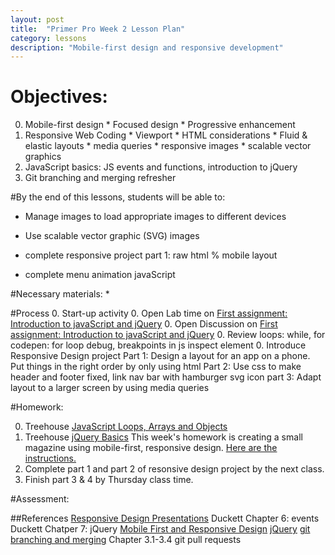 ```yaml
---
layout: post
title:  "Primer Pro Week 2 Lesson Plan"
category: lessons
description: "Mobile-first design and responsive development"
---
```


# Objectives:
0.	Mobile-first design
		* Focused design
		* Progressive enhancement
0.	Responsive Web Coding
		* Viewport
		* HTML considerations
		* Fluid & elastic layouts
		* media queries
		* responsive images
		* scalable vector graphics
0. JavaScript basics: JS events and functions, introduction to jQuery
0. Git branching and merging refresher

#By the end of this lessons, students will be able to:

* Manage images to load appropriate images to different devices
* Use scalable vector graphic (SVG) images

* complete responsive project part 1: raw html % mobile layout
*	complete menu animation javaScript


#Necessary materials:
	*

#Process
0. Start-up activity
0. Open Lab time on [First assignment: Introduction to javaScript and jQuery](http://portlandcodeschool.github.io/primer/assignments/introduction-to-javascript-and-jquery/)
0. Open Discussion on [First assignment: Introduction to javaScript and jQuery](http://portlandcodeschool.github.io/primer/assignments/introduction-to-javascript-and-jquery/)
0. Review loops: while, for
	codepen: for loop
	debug, breakpoints in js inspect element
0. Introduce Responsive Design project
	Part 1: Design a layout for an app on a phone.  Put things in the right order by only using html
	Part 2: Use css to make header and footer fixed, link nav bar with hamburger svg icon
	part 3: Adapt layout to a larger screen by using media queries


#Homework:

0. Treehouse [JavaScript Loops, Arrays and Objects](http://teamtreehouse.com/library/javascript-loops-arrays-and-objects)
0. Treehouse [jQuery Basics](http://teamtreehouse.com/library/jquery-basics)
This week's homework is creating a small magazine using mobile-first, responsive design. [Here are the instructions.](http://portlandcodeschool.github.io/primer/assignments/mobile-first-responsive-design)
0. Complete part 1 and part 2 of resonsive design project by the next class.
0. Finish part 3 & 4 by Thursday class time.

#Assessment:


##References
[Responsive Design Presentations](http://portlandcodeschool.github.io/primer/presentations/ResponsiveDesign.pdf)
Duckett Chapter 6: events
Duckett Chatper 7: jQuery
[Mobile First and Responsive Design](http://portlandcodeschool.github.io/primer/assignments/mobile-first-responsive-design/)
[jQuery](http://api.jquery.com/)
[git branching and merging](http://git-scm.com/book/en/v2) Chapter 3.1-3.4 git pull requests
